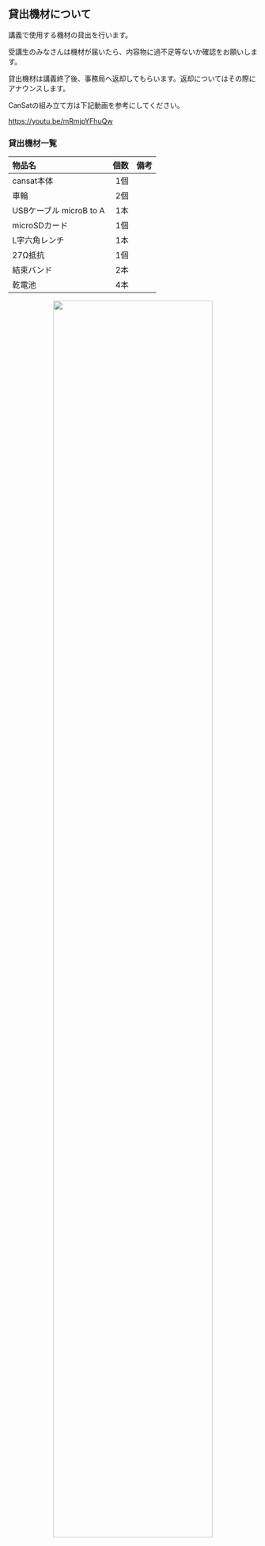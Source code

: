 ## 貸出機材について

講義で使用する機材の貸出を行います。

受講生のみなさんは機材が届いたら、内容物に過不足等ないか確認をお願いします。

貸出機材は講義終了後、事務局へ返却してもらいます。返却についてはその際にアナウンスします。

CanSatの組み立て方は下記動画を参考にしてください。

https://youtu.be/mRmjpYFhuQw

### 貸出機材一覧

|物品名|個数|備考|
|:---|---:|:---|
|cansat本体|1個||
|車輪|2個||
|USBケーブル microB to A|1本||
|microSDカード|1個||
|L字六角レンチ|1本||
|27Ω抵抗|1個||
|結束バンド|2本||
|乾電池|4本||

<div align="center">
<img src="../img/item.JPG" width="80%">
</div>
